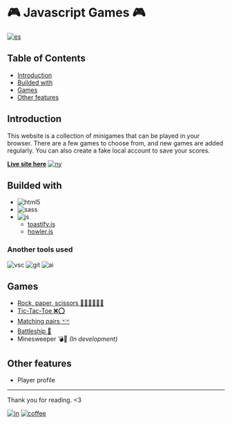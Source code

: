 # 🎮 Javascript Games 🎮

[![es]](./README.es.md)

## Table of Contents

- [Introduction](#introduction)
- [Builded with](#buided-with)
- [Games](#games)
- [Other features](#other-features)

## Introduction

This website is a collection of minigames that can be played in your browser. There are a few games to choose from, and new games are added regularly. You can also create a fake local account to save your scores.

[**Live site here**][live] [![ny]][ny-link]

## Builded with

- ![html5]
- ![sass]
- ![js]
    - [toastify.js](https://apvarun.github.io/toastify-js/)
    - [howler.js](https://howlerjs.com)

### Another tools used

![vsc] ![git] ![ai]

## Games

- [Rock, paper, scissors ✊🏻✋🏻✌🏻](https://juegos-laguna.netlify.app/pages/rspls.html)
- [Tic-Tac-Toe ❌⭕](https://juegos-laguna.netlify.app/pages/tictactoe.html)
- [Matching pairs 🃏🃏](https://juegos-laguna.netlify.app/pages/pairs.html)
- [Battleship 🚢](https://juegos-laguna.netlify.app/pages/battleship.html)
- Minesweeper 💣🚩 *(In development)*

## Other features

- Player profile

---

Thank you for reading. <3

[![in]][in-link] [![coffee]][coffee-link]

[es]: https://img.shields.io/badge/README-Español-red
[ny]: https://api.netlify.com/api/v1/badges/74b5f2a5-6a78-499e-a1a5-b691b1c08342/deploy-status
[html5]: https://img.shields.io/badge/HTML5-E34F26?style=for-the-badge&logo=html5&logoColor=white
[sass]: https://img.shields.io/badge/Sass-CC6699?style=for-the-badge&logo=sass&logoColor=white
[js]: https://img.shields.io/badge/JavaScript-323330?style=for-the-badge&logo=javascript&logoColor=F7DF1E
[vsc]: https://img.shields.io/badge/VSCode-0078D4?style=flat-square&logo=visual%20studio%20code&logoColor=white
[git]: https://img.shields.io/badge/GIT-E44C30?style=flat-square&logo=git&logoColor=white
[ai]: https://img.shields.io/badge/Adobe%20Illustrator-FF9A00?style=flat-square&logo=adobe%20illustrator&logoColor=white
[in]: https://img.shields.io/badge/LinkedIn-0077B5?style=flat-square&logo=linkedin&logoColor=white
[coffee]: https://img.shields.io/badge/Buy_Me_A_Coffee-FFDD00?style=flat-square&logo=buy-me-a-coffee&logoColor=black

[live]: https://juegos-laguna.netlify.app
[ny-link]: https://app.netlify.com/sites/juegos-laguna/deploys
[btsp]: https://getbootstrap.com
[msry]: https://masonry.desandro.com
[imgl]: https://imagesloaded.desandro.com
[in-link]: https://www.linkedin.com/in/ferlagher
[coffee-link]: https://www.buymeacoffee.com/ferlagher